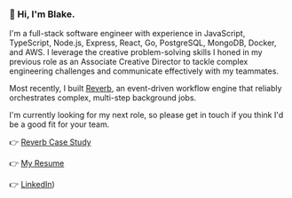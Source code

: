 ### 👋 Hi, I'm Blake.

I'm a full-stack software engineer with experience in JavaScript, TypeScript, Node.js, Express, React, Go, PostgreSQL, MongoDB, Docker, and AWS.  I leverage the creative problem-solving skills I honed in my previous role as an Associate Creative Director to tackle complex engineering challenges and communicate effectively with my teammates.

Most recently, I built [Reverb](https://reverb-app.github.io/), an event-driven workflow engine that reliably orchestrates complex, multi-step background jobs.

I'm currently looking for my next role, so please get in touch if you think I'd be a good fit for your team. 

👉 [Reverb Case Study](https://reverb-app.github.io/#case-study)

👉 [My Resume](https://blakefromkin.github.io/resume)

👉 [LinkedIn](https://www.linkedin.com/in/blakefromkin/))

<!--
**blakefromkin/blakefromkin** is a ✨ _special_ ✨ repository because its `README.md` (this file) appears on your GitHub profile.

Here are some ideas to get you started:

- 🔭 I’m currently working on ...
- 🌱 I’m currently learning ...
- 👯 I’m looking to collaborate on ...
- 🤔 I’m looking for help with ...
- 💬 Ask me about ...
- 📫 How to reach me: ...
- 😄 Pronouns: ...
- ⚡ Fun fact: ...
-->
